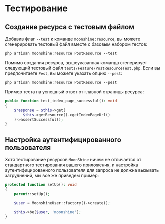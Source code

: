 # Тестирование

## Создание ресурса с тестовым файлом

Добавив флаг `--test` к команде `moonshine:resource`, вы можете сгенерировать тестовый файл вместе с базовым набором тестов:

```shell
php artisan moonshine:resource PostResource --test
```

Помимо создания ресурса, вышеуказанная команда сгенерирует следующий тестовый файл `tests/Feature/PostResourceTest.php`. Если вы предпочитаете `Pest`, вы можете указать опцию `--pest`:

```shell
php artisan moonshine:resource PostResource --pest
```

Пример теста на успешный ответ от главной страницы ресурса:

```php
public function test_index_page_successful(): void
{
    $response = $this->get(
        $this->getResource()->getIndexPageUrl()
    )->assertSuccessful();
}
```

## Настройка аутентифицированного пользователя

Хотя тестирование ресурсов `MoonShine` ничем не отличается от стандартного тестирования вашего приложения, и настройка аутентифицированного пользователя для запроса не должна вызывать затруднений, мы все же приведем пример:

```php
protected function setUp(): void
{
    parent::setUp();

    $user = MoonshineUser::factory()->create();

    $this->be($user, 'moonshine');
}
```